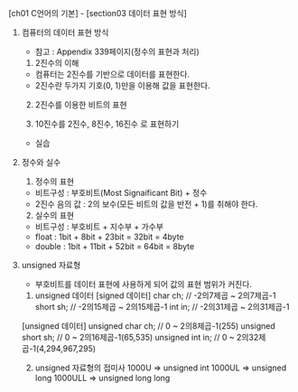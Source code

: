 [ch01 C언어의 기본] - [section03 데이터 표현 방식]

01. 컴퓨터의 데이터 표현 방식
	* 참고 : Appendix 339페이지(정수의 표현과 처리)

	1. 2진수의 이해
	- 컴퓨터는 2진수를 기반으로 데이터를 표현한다.
	- 2진수란 두가지 기호(0, 1)만을 이용해 값을 표현한다.
	
	2. 2진수를 이용한 비트의 표현
	
	3. 10진수를 2진수, 8진수, 16진수 로 표현하기
	- 실습
	
	
02. 정수와 실수
	1. 정수의 표현
	- 비트구성 : 부호비트(Most Signaificant Bit) + 정수
	- 2진수 음의 값 : 2의 보수(모든 비트의 값을 반전 + 1)를 취해야 한다.

	2. 실수의 표현
	- 비트구성 : 부호비트 + 지수부 + 가수부
	- float : 1bit + 8bit + 23bit = 32bit = 4byte
	- double : 1bit + 11bit + 52bit = 64bit = 8byte 
	
03. unsigned 자료형
	- 부호비트를 데이터 표현에 사용하게 되어 값의 표현 범위가 커진다.
	
	1. unsigned 데이터
	[signed 데이터]
	char ch;				// -2의7제곱 ~ 2의7제곱-1
	short sh;				// -2의15제곱 ~ 2의15제곱-1
	int in;					// -2의31제곱 ~ 2의31제곱-1
	
	[unsigned 데이터]
	unsigned char ch;		// 0 ~ 2의8제곱-1(255)
	unsigned short sh;		// 0 ~ 2의16제곱-1(65,535)
	unsigned int in;		// 0 ~ 2의32제곱-1(4,294,967,295)
	
	2. unsigned 자료형의 접미사
	1000U	=> unsigned int
	1000UL	=> unsigned long
	1000ULL	=> unsigned long long
	